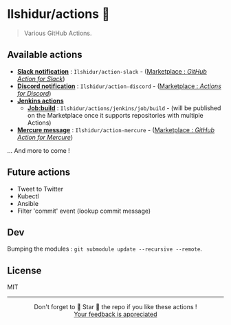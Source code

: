 # Ilshidur/actions 🚀

> Various GitHub Actions.

## Available actions

* **[Slack notification](https://github.com/Ilshidur/action-slack)** : `Ilshidur/action-slack` - ([Marketplace : *GitHub Action for Slack*](https://github.com/marketplace/actions/github-action-for-slack))
* **[Discord notification](https://github.com/Ilshidur/action-discord)** : `Ilshidur/action-discord` - ([Marketplace : *Actions for Discord*](https://github.com/marketplace/actions/actions-for-discord))
* **[Jenkins actions](/jenkins)**
  * **[Job:build](/jenkins/job/build)** : `Ilshidur/actions/jenkins/job/build` - (will be published on the Marketplace once it supports repositories with multiple Actions)
* **[Mercure message](https://github.com/Ilshidur/action-mercure)** : `Ilshidur/action-mercure` - ([Marketplace : *GitHub Action for Mercure*](https://github.com/marketplace/actions/github-action-for-mercure))

... And more to come !

## Future actions

- Tweet to Twitter
- Kubectl
- Ansible
- Filter 'commit' event (lookup commit message)

## Dev

Bumping the modules : `git submodule update --recursive --remote`.

## License

MIT

<hr/>

<p align="center">
  Don't forget to 🌟 Star 🌟 the repo if you like these actions !<br/>
  <a href="https://github.com/Ilshidur/actions/issues/new">Your feedback is appreciated</a>
</p>
